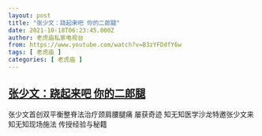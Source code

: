 ```yaml
---
layout: post
title: "张少文：跷起来吧 你的二郎腿"
date: 2021-10-18T06:23:45.000Z
author: 老虎庙私家电视台
from: https://www.youtube.com/watch?v=B3zYFDdfY6w
tags: [ 老虎庙 ]
categories: [ 老虎庙 ]
---
```

<!--1634538225000-->
[张少文：跷起来吧 你的二郎腿](https://www.youtube.com/watch?v=B3zYFDdfY6w)
------

<div>
张少文首创双平衡整脊法治疗颈肩腰腿痛 屡获奇迹 知无知医学沙龙特邀张少文来知无知现场施法 传授经验与秘籍
</div>
